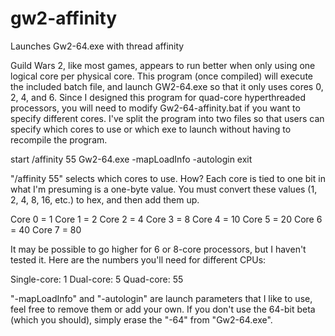 # gw2-affinity
Launches Gw2-64.exe with thread affinity

Guild Wars 2, like most games, appears to run better when only using one logical core per physical core.
This program (once compiled) will execute the included batch file, and launch GW2-64.exe so that it only
uses cores 0, 2, 4, and 6. Since I designed this program for quad-core hyperthreaded processors, you will
need to modify Gw2-64-affinity.bat if you want to specify different cores. I've split the program into
two files so that users can specify which cores to use or which exe to launch without having to recompile
the program.

start /affinity 55 Gw2-64.exe -mapLoadInfo -autologin
exit

"/affinity 55" selects which cores to use. How? Each core is tied to one bit in what I'm presuming is a
one-byte value. You must convert these values (1, 2, 4, 8, 16, etc.) to hex, and then add them up.

Core 0 = 1
Core 1 = 2
Core 2 = 4
Core 3 = 8
Core 4 = 10
Core 5 = 20
Core 6 = 40
Core 7 = 80

It may be possible to go higher for 6 or 8-core processors, but I haven't tested it. Here are the numbers
you'll need for different CPUs:

Single-core:  1
Dual-core:    5
Quad-core:    55

"-mapLoadInfo" and "-autologin" are launch parameters that I like to use, feel free to remove them or add
your own. If you don't use the 64-bit beta (which you should), simply erase the "-64" from "Gw2-64.exe".

